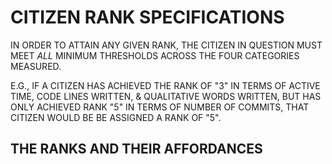 # CITIZEN RANK SPECIFICATIONS

IN ORDER TO ATTAIN ANY GIVEN RANK,
THE CITIZEN IN QUESTION MUST MEET *ALL* MINIMUM THRESHOLDS
ACROSS THE FOUR CATEGORIES MEASURED.

E.G., IF A CITIZEN HAS ACHIEVED THE RANK OF "3" IN TERMS OF
ACTIVE TIME, CODE LINES WRITTEN, & QUALITATIVE WORDS WRITTEN,
BUT HAS ONLY ACHIEVED RANK "5" IN TERMS OF NUMBER OF COMMITS,
THAT CITIZEN WOULD BE BE ASSIGNED A RANK OF "5".

## THE RANKS AND THEIR AFFORDANCES



